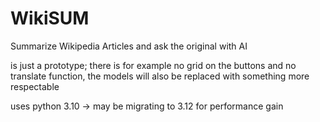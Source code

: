 # WikiSUM
Summarize Wikipedia Articles and ask the original with AI

is just a prototype; there is for example no grid on the buttons and no translate function, the models will also be replaced with something more respectable

uses python 3.10 -> may be migrating to 3.12 for performance gain
